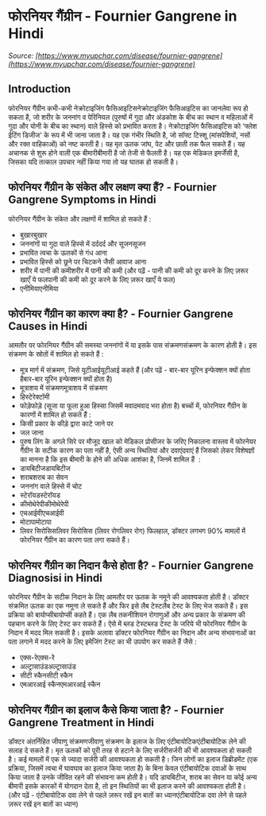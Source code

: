 # फोरनियर गैंग्रीन - Fournier Gangrene in Hindi
_Source: [https://www.myupchar.com/disease/fournier-gangrene](https://www.myupchar.com/disease/fournier-gangrene)_

## Introduction
फोरनियर गैंग्रीन कभी-कभी नेक्रोटाइजिंग फैसिआइटिसनेक्रोटाइजिंग फैसिआइटिस का जानलेवा रूप हो सकता है, जो शरीर के जननांग व पेरिनियल (पुरुषों में गुदा और अंडकोश के बीच का स्थान व महिलाओं में गुदा और योनी के बीच का स्थान) वाले हिस्से को प्रभावित करता है।
नेक्रोटाइजिंग फैसिआइटिस को 'फ्लेश ईटिंग डिजीज' के रूप में भी जाना जाता है। यह एक गंभीर स्थिति है, जो सॉफ्ट टिस्शू (मांसपेशियों, नसों और रक्त वाहिकाओं) को नष्ट करती है। यह मृत ऊतक जांघ, पेट और छाती तक फैल सकते हैं। यह अचानक से शुरू होने वाली एक बीमारीबीमारी है जो तेजी से फैलती है। यह एक मेडिकल इमर्जेंसी है, जिसका यदि तत्काल उपचार नहीं किया गया तो यह घातक हो सकती है।

## फोरनियर गैंग्रीन के संकेत और लक्षण क्या हैं? - Fournier Gangrene Symptoms in Hindi
फोरनियर गैंग्रीन के संकेत और लक्षणों में शामिल हो सकते हैं :
- बुखारबुखार
- जननांगों या गुदा वाले हिस्से में दर्ददर्द और सूजनसूजन
- प्रभावित त्वचा के ऊतकों से गंध आना
- प्रभावित हिस्से को छूने पर चिटकने जैसी आवाज आना
- शरीर में पानी की कमीशरीर में पानी की कमी (और पढ़ें - पानी की कमी को दूर करने के लिए ज़रूर खाएँ ये फलपानी की कमी को दूर करने के लिए ज़रूर खाएँ ये फल)
- एनीमियाएनीमिया

## फोरनियर गैंग्रीन का कारण क्या है? - Fournier Gangrene Causes in Hindi
आमतौर पर फोरनियर गैंग्रीन की समस्या जननांगों में या इसके पास संक्रमणसंक्रमण के कारण होती है। इस संक्रमण के स्रोतों में शामिल हो सकते हैं :
- मूत्र मार्ग में संक्रमण, जिसे यूटीआईयूटीआई कहते हैं (और पढ़ें - बार-बार यूरिन इन्फेक्शन क्यों होता हैबार-बार यूरिन इन्फेक्शन क्यों होता है)
- मूत्राशय में संक्रमणमूत्राशय में संक्रमण
- हिस्टेरेक्टॉमी
- फोड़ेफोड़े (सूजा या फूला हुआ हिस्सा जिसमें मवादमवाद भरा होता है)
बच्चों में, फोरनियर गैंग्रीन के कारणों में शामिल हो सकते हैं :
- किसी प्रकार के कीड़े द्वारा काटे जाने पर
- जल जाना
- पुरुष लिंग के अगले सिरे पर मौजूद खाल को मेडिकल प्रोसीजर के जरिए निकालना
वास्तव में फोरनेयर गैंग्रीन के सटीक कारण का पता नहीं है, ऐसी अन्य स्थितियां और दवाएंदवाएं हैं जिसको लेकर विशेषज्ञों का मानना है कि इस बीमारी के होने की अधिक आशंका है, जिनमें शामिल हैं  :
- डायबिटीजडायबिटीज
- शराबशराब का सेवन
- जननांग वाले हिस्से में चोट
- स्टेरॉयडस्टेरॉयड
- कीमोथेरेपीकीमोथेरेपी
- एचआईवीएचआईवी
- मोटापामोटापा
- लिवर सिरोसिसलिवर सिरोसिस (लिवर रोगलिवर रोग)
फिलहाल, डॉक्टर लगभग 90% मामलों में फोरनियर गैंग्रीन का कारण पता लगा सकते हैं।

## फोरनियर गैंग्रीन का निदान कैसे होता है? - Fournier Gangrene Diagnosisi in Hindi
फोरनियर गैंग्रीन के सटीक निदान के लिए आमतौर पर ऊतक के नमूने की आवश्यकता होती है। डॉक्टर संक्रमित ऊतक का एक नमूना ले सकते हैं और फिर इसे लैब टेस्टलैब टेस्ट के लिए भेज सकते हैं। इस प्रक्रिया को बायोप्सीबायोप्सी कहते हैं। एक लैब तकनीशियन रोगाणुओं और अन्य प्रकार के संक्रमण की पहचान करने के लिए टेस्ट कर सकते हैं। ऐसे में ब्लड टेस्टब्लड टेस्ट के जरिये भी फोरनियर गैंग्रीन के निदान में मदद मिल सकती है।
इसके अलावा डॉक्टर फोरनियर गैंग्रीन का निदान और अन्य संभावनाओं का पता लगाने में मदद करने के लिए इमेजिंग टेस्ट का भी उपयोग कर सकते हैं जैसे :
- एक्स-रेएक्स-रे
- अल्ट्रासाउंडअल्ट्रासाउंड
- सीटी स्कैनसीटी स्कैन
- एमआरआई स्कैनएमआरआई स्कैन

## फोरनियर गैंग्रीन का इलाज कैसे किया जाता है? - Fournier Gangrene Treatment in Hindi
डॉक्टर अंतर्निहित जीवाणु संक्रमणजीवाणु संक्रमण के इलाज के लिए एंटीबायोटिकएंटीबायोटिक लेने की सलाह दे सकते हैं। मृत ऊतकों को पूरी तरह से हटाने के लिए सर्जरीसर्जरी की भी आवश्यकता हो सकती है। कई मामलों में एक से ज्यादा सर्जरी की आवश्यकता हो सकती है। जिन लोगों का इलाज डिब्रीडमेंट (एक प्रक्रिया, जिसमें त्वचा में घावघाव का इलाज किया जाता है) के बिना केवल एंटीबायोटिक दवाओं के साथ किया जाता है उनके जीवित रहने की संभावना कम होती है।
यदि डायबिटीज, शराब का सेवन या कोई अन्य बीमारी इसके कारकों में योगदान देता है, तो इन स्थितियों का भी इलाज करने की आवश्यकता होती है।
(और पढ़ें - एंटीबायोटिक दवा लेने से पहले ज़रूर रखें इन बातों का ध्यानएंटीबायोटिक दवा लेने से पहले ज़रूर रखें इन बातों का ध्यान)

